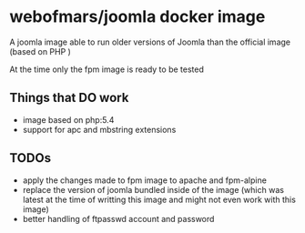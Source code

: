 # webofmars/joomla docker image

A joomla image able to run older versions of Joomla than the official image (based on PHP )

At the time only the fpm image is ready to be tested

## Things that DO work

- image based on php:5.4
- support for apc and mbstring extensions

## TODOs

- apply the changes made to fpm image to apache and fpm-alpine
- replace the version of joomla bundled inside of the image (which was latest at the time of writting this image and might not even work with this image)
- better handling of ftpasswd account and password
